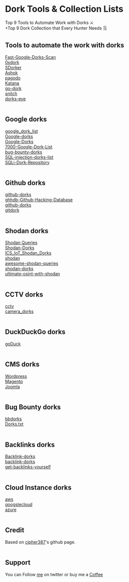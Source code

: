 # Dork Tools & Collection Lists
Top 9 Tools to Automate Work with Dorks ⚔️ </br>
+Top 9 Dork Collection that Every Hunter Needs 🗒️
&nbsp;

## Tools to automate the work with dorks
[Fast-Google-Dorks-Scan](https://github.com/IvanGlinkin/Fast-Google-Dorks-Scan)</br>
[0xdork](https://github.com/rlyonheart/0xdork)</br>
[SDorker](https://github.com/TheSpeedX/SDorker)</br>
[Ashok](https://github.com/ankitdobhal/Ashok)</br>
[pagodo](https://github.com/opsdisk/pagodo)</br>
[Katana](https://github.com/TebbaaX/Katana)</br>
[go-dork](https://github.com/dwisiswant0/go-dork)</br>
[snitch](https://github.com/Smaash/snitch)</br>
[dorks-eye](https://github.com/BullsEye0/dorks-eye)</br>
&nbsp;

## Google dorks
[google_dork_list](https://github.com/BullsEye0/google_dork_list)</br>
[Google-dorks](https://github.com/thomasdesr/Google-dorks)</br>
[Google-Dorks](https://github.com/arimogi/Google-Dorks)</br>
[7000-Google-Dork-List](https://github.com/aleedhillon/7000-Google-Dork-List)</br>
[bug-bounty-dorks](https://github.com/sushiwushi/bug-bounty-dorks)</br>
[SQL-injection-dorks-list](https://github.com/rootac355/SQL-injection-dorks-list)</br>
[SQLi-Dork-Repository](https://github.com/unexpectedBy/SQLi-Dork-Repository)</br>
&nbsp;

## Github dorks
[github-dorks](https://github.com/techgaun/github-dorks)</br>
[ghhdb-Github-Hacking-Database](https://github.com/jcesarstef/ghhdb-Github-Hacking-Database)</br>
[github-dorks](https://github.com/H4CK3RT3CH/github-dorks)</br>
[gitdork](https://github.com/Vaidik-pandya/Github_recon_dorks/blob/main/gitdork.txt)</br>
&nbsp;

## Shodan dorks
[Shodan Queries](https://github.com/blaCCkHatHacEEkr/PENTESTING-BIBLE/blob/master/1-part-100-article/google/Shodan%20Queries.txt)</br>
[Shodan-Dorks](https://github.com/humblelad/Shodan-Dorks)</br>
[ICS_IoT_Shodan_Dorks](https://github.com/AustrianEnergyCERT/ICS_IoT_Shodan_Dorks)</br>
[shodan](https://github.com/lothos612/shodan)</br>
[awesome-shodan-queries](https://github.com/jakejarvis/awesome-shodan-queries)</br>
[shodan-dorks](https://github.com/IFLinfosec/shodan-dorks)</br>
[ultimate-osint-with-shodan](https://www.osintme.com/index.php/2021/01/16/ultimate-osint-with-shodan-100-great-shodan-queries)</br>
&nbsp;

## CCTV dorks
[cctv](https://github.com/cipher387/Dorks-collections-list/blob/main/cctv.txt)</br>
[camera_dorks](https://github.com/iveresk/camera_dorks/blob/main/dorks.json)</br>
&nbsp;

## DuckDuckGo dorks
[goDuck](https://github.com/d34dfr4m3/goDuck)</br>
&nbsp;

## CMS dorks
[Wordpress]((../files/secret04-1.txt))</br>
[Magento](../files/secret04-2.txt)</br>
[Joomla](../files/secret04-3.txt)</br>
&nbsp;

## Bug Bounty dorks
[bbdorks](https://github.com/hackingbharat/bug-bounty-dorks-archive/blob/main/bbdorks)</br>
[Dorks.txt](https://github.com/Vinod-1122/bug-bounty-dorks/blob/main/Dorks.txt)</br>
&nbsp;

## Backlinks dorks
[Backlink-dorks](https://github.com/alfazzafashion/Backlink-dorks)</br>
[backlink-dorks](https://www.techywebtech.com/2021/08/backlink-dorks.html)</br>
[get-backlinks-yourself](https://www.blackhatworld.com/seo/get-backlinks-yourself-1150-dorks-for-forum-hunting.380843/)</br>
&nbsp;

## Cloud Instance dorks
[aws](https://github.com/cipher387/Dorks-collections-list/blob/main/aws.txt)</br>
[googslecloud](https://github.com/cipher387/Dorks-collections-list/blob/main/googslecloud.txt)</br>
[azure](https://github.com/cipher387/Dorks-collections-list/blob/main/azure.txt)</br>
&nbsp;

## Credit
Based on [cipher387](https://github.com/cipher387/Dorks-collections-list)'s github page.
</br>&nbsp;

## Support
You can Follow [me](https://twitter.com/MeAsHacker_HNA) on twitter or buy me a [Coffee](https://buymeacoffee.com/NafisiAslH)
